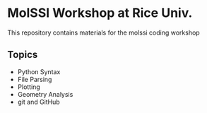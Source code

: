 # MolSSI Workshop at Rice Univ.

This repository contains materials for the molssi coding workshop


## Topics
- Python Syntax
- File Parsing
- Plotting
- Geometry Analysis
- git and GitHub
